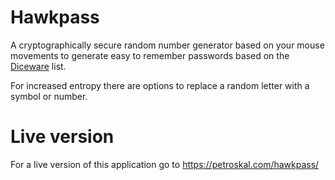 # Hawkpass

A cryptographically secure random number generator based on your mouse movements to generate easy to remember passwords based on the [Diceware](http://world.std.com/~reinhold/diceware.html) list.

For increased entropy there are options to replace a random letter with a symbol or number.

# Live version

For a live version of this application go to https://petroskal.com/hawkpass/
